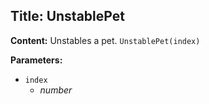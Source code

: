 ## Title: UnstablePet

**Content:**
Unstables a pet.
`UnstablePet(index)`

**Parameters:**
- `index`
  - *number*